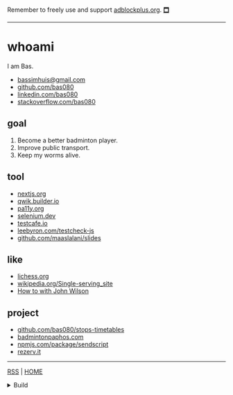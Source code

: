 
  <script>
    window.addEventListener("popstate", function (event) {
      var dialog = document.getElementsByTagName("dialog")[0]
      if (window.location.hash === "#update")
        dialog.showModal()
      else
        dialog.close()
    });
  </script>
  
Remember to freely use and support [adblockplus.org](https://adblockplus.org/).
<a href="#update" title="View Status Updates" aria-label="View Status Updates">🗖</a>



---

# whoami

I am Bas.

- [bassimhuis@gmail.com](mailto:bassimhuis@gmail.com)
- [github.com/bas080](https://github.com/bas080)
- [linkedin.com/bas080](https://www.linkedin.com/in/bas080)
- [stackoverflow.com/bas080](https://stackoverflow.com/users/989394/bas080)

## goal

1. Become a better badminton player.
2. Improve public transport.
3. Keep my worms alive.

## tool

- [nextjs.org](https://nextjs.org)
- [qwik.builder.io](https://qwik.builder.io)
- [pa11y.org](https://pa11y.org)
- [selenium.dev](https://www.selenium.dev/selenium/docs/api/javascript/index.html)
- [testcafe.io](https://testcafe.io)
- [leebyron.com/testcheck-js](http://leebyron.com/testcheck-js/)
- [github.com/maaslalani/slides](https://github.com/maaslalani/slides)

## like

- [lichess.org](https://lichess.org/)
- [wikipedia.org/Single-serving_site](https://en.wikipedia.org/wiki/Single-serving_site)
- [How to with John Wilson](https://www.imdb.com/title/tt10801534/)

## project

- [github.com/bas080/stops-timetables](https://github.com/bas080/stops-timetables)
- [badmintonpaphos.com](https://badmintonpaphos.com)
- [npmjs.com/package/sendscript](https://www.npmjs.com/package/sendscript)
- [rezerv.it](https://rezerv.it)

---

[RSS](https://github.com/bas080/bas080.github.io/commits/master.atom) |
[HOME](#)

<details class="display-none">

<summary>
Build
</summary>

This file is created with `markatzea`, `pandoc` and `simplecss`.

```bash
test -n "$RECUR" || {


  echo '
  <script>
    window.addEventListener("popstate", function (event) {
      var dialog = document.getElementsByTagName("dialog")[0]
      if (window.location.hash === "#update")
        dialog.showModal()
      else
        dialog.close()
    });
  </script>
  '

  cat status.md
  echo '<a href="#update" title="View Status Updates" aria-label="View Status Updates">🗖</a>'
  echo
  echo

  echo
  echo '---'
  echo
  RECUR=1 markatzea README.mz
} | tee README.md

LANG=en date -Ih

{
echo '<!doctype html>
<html lang="en">
<head>
  <title>bas080</title>
  <link rel="stylesheet" href="https://unpkg.com/simpledotcss/simple.min.css">
  <link rel="icon" href="data:image/svg+xml,&lt;svg xmlns=%22http://www.w3.org/2000/svg%22 viewBox=%220 0 100 100%22&gt;&lt;text y=%22.9em%22 font-size=%2290%22&gt;🍲&lt;/text&gt;&lt;/svg&gt;"/>
  <meta name="viewport" content="width=device-width, initial-scale=1.0">
  <meta http-equiv="X-UA-Compatible" content="IE=edge">
  <style>
    .pull-right {
      float: right;
    }
    iframe {
      border: none;
      width: 100%;
      padding: 0;
      margin: 0;
      height: 4em;
    }
    dialog {
      font-size: 1.5rem;
    }
    dialog h2 {
      margin-bottom: 0;
    }
    dialog h3 {
      font-size: 1.2rem;
    }
    dialog span {
      font-weight: normal;
      margin-top: 0.5rem;
      font-size: 1rem;
    }
    .color-light {
      color: var(--text-light);
    }
    .display-none {
      display: none;
    }
    body {
      font-family: monospace;
      background-color: var(--accent-bg);
    }
    main {
      overflow-x: hidden;
      margin-top: 1em;
      margin-bottom: 1em;
      padding: 2vw;
      background-color: var(--bg);
      box-shadow: 0.5em 0.5em var(--disabled);
    }
    ul {
      padding: 0 1em;
    }
    h1 {
      color: var(--code);
    }
    li {
      padding: 0.2em 0;
    }

  </style>
</head>
<body>
<main>
'



echo '<dialog>'
echo '<a href="#" class="pull-right">Close</a>'

echo '<h2>update</h2>'

{
  git log --pretty=format:"%H %as" status.md
  echo
} | while read -r hash datum; do
  echo "<h3>Bas Huis <span class='color-light'> · $datum</span></h3>"
  echo
  git show "$hash:./status.md"
  echo
done | pandoc

echo '</dialog>'

pandoc README.md

echo '<script>'

npx babel -f - --presets=@babel/preset-env <<< '(function () {
  for (const item of document.getElementsByTagName("h2")) {
    const id = item.innerText

    item.setAttribute("id", id)

    if (!id) return

    const anchor = document.createElement("a")

    anchor.setAttribute("href", `#${id}`)
    anchor.innerText = id

    item.innerText = ""
    item.appendChild(anchor)
  }
})();' | npx terser

echo '</script>'

echo '
</main>
</body>
</html>
'
} > index.html


```
```
2023-10-13T01+02:00
```
</details>

